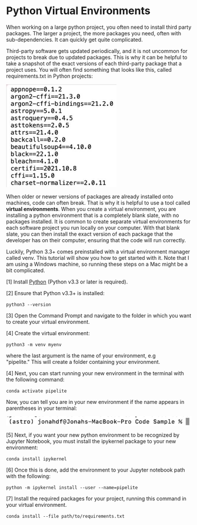 <h1>Python Virtual Environments</h1>

When working on a large python project, you often need to install third party packages. The larger a project, the more packages you need, often with sub-dependencies. It can quickly get quite complicated. 

Third-party software gets updated periodically, and it is not uncommon for projects to break due to updated packages. This is why it can be helpful to take a snapshot of the exact versions of each third-party package that a project uses. You will often find something that looks like this, called requirements.txt in Python projects:

![requirements.txt](images/requirements.txt.jog.jpg)

When older or newer versions of packages are already installed onto machines, code can often break. That is why it is helpful to use a tool called **virtual environments**. When you create a virtual environment, you are installing a python environment that is a completely blank slate, with no packages installed. It is common to create separate virtual environments for each software project you run locally on your computer. With that blank slate, you can then install the exact version of each package that the developer has on their computer, ensuring that the code will run correctly.

Luckily, Python 3.3+ comes preinstalled with a virtual environment manager called venv. This tutorial will show you how to get started with it. Note that I am using a Windows machine, so running these steps on a Mac might be a bit complicated.

[1] Install [Python](https://www.python.org/ftp/python/3.10.5/python-3.10.5-amd64.exe) (Python v3.3 or later is required).

[2] Ensure that Python v3.3+ is installed:

```
python3 --version
```

[3] Open the Command Prompt and navigate to the folder in which you want to create your virtual environment. 

[4] Create the virtual environment:

```
python3 -m venv myenv
```

where the last argument is the name of your environment, e.g "pipelite." This will create a folder containing your environment.

[4] Next, you can start running your new environment in the terminal with the following command:

```
conda activate pipelite
```

Now, you can tell you are in your new environment if the name appears in parentheses in your terminal:

![python command line](images/python_environment.jpg)

[5] Next, if you want your new python environment to be recognized by Jupyter Notebook, you must install the ipykernel package to your new environment:

```
conda install ipykernel
```

[6] Once this is done, add the environment to your Jupyter notebook path with the following:

```
python -m ipykernel install --user --name=pipelite
```

[7] Install the required packages for your project, running this command in your virtual environment.

```
conda install --file path/to/requirements.txt
```
